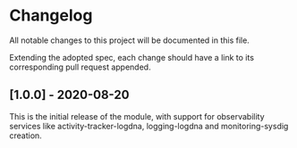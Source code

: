 # Changelog

All notable changes to this project will be documented in this file.

Extending the adopted spec, each change should have a link to its
corresponding pull request appended.

## [1.0.0] - 2020-08-20

This is the initial release of the module, with support for observability services like activity-tracker-logdna, logging-logdna and monitoring-sysdig creation.
